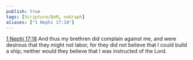 ```yaml
---
publish: true
tags: [Scripture/BoM, noGraph]
aliases: ["1 Nephi 17:18"]
---
```

[1 Nephi 17:18](https://churchofjesuschrist.org/study/scriptures/bofm/1-ne/17?lang=eng&id=p18#p18) And thus my brethren did complain against me, and were desirous that they might not labor, for they did not believe that I could build a ship; neither would they believe that I was instructed of the Lord.
